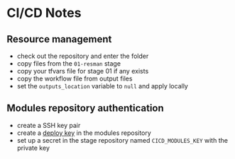# CI/CD Notes

## Resource management

- check out the repository and enter the folder
- copy files from the `01-resman` stage
- copy your tfvars file for stage 01 if any exists
- copy the workflow file from output files
- set the `outputs_location` variable to `null` and apply locally

## Modules repository authentication

- create a SSH key pair
- create a [deploy key](https://docs.github.com/en/developers/overview/managing-deploy-keys#deploy-keys) in the modules repository
- set up a secret in the stage repository named `CICD_MODULES_KEY` with the private key
